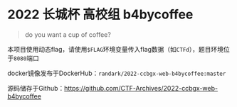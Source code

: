 # 2022 长城杯 高校组 b4bycoffee

> do you want a cup of coffee?

本项目使用动态flag，请使用`$FLAG`环境变量传入flag数据（如`CTFd`），题目环境位于`8080`端口

docker镜像发布于DockerHub：`randark/2022-ccbgx-web-b4bycoffee:master`

源码储存于Github：https://github.com/CTF-Archives/2022-ccbgx-web-b4bycoffee
